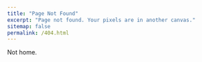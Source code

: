 ```yaml
---
title: "Page Not Found"
excerpt: "Page not found. Your pixels are in another canvas."
sitemap: false
permalink: /404.html
---
```


Not home.
